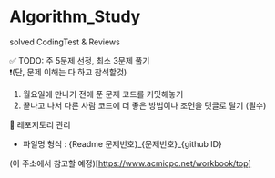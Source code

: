 # Algorithm_Study
solved CodingTest &amp; Reviews

✅ TODO: 주 5문제 선정, 최소 3문제 풀기 <br>
❗️(단, 문제 이해는 다 하고 참석할것)


1. 월요일에 만나기 전에 푼 문제 코드를 커밋해놓기
2. 끝나고 나서 다른 사람 코드에 더 좋은 방법이나 조언을 댓글로 달기 (필수)


📘 레포지토리 관리
- 파일명 형식 : {Readme 문제번호}\_{문제번호}\_{github ID}

(이 주소에서 참고할 예정)[https://www.acmicpc.net/workbook/top]

